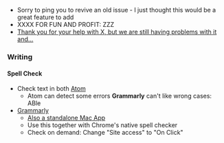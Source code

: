 
- Sorry to ping you to revive an old issue - I just thought this would be a great feature to add
- XXXX FOR FUN AND PROFIT: ZZZ
- [Thank you for your help with X, but we are still having problems with it and...](https://english.stackexchange.com/questions/38867/more-formal-way-of-saying-sorry-to-bug-you-again-about-this-but)


<!-- ### Acronym
- SGTM(Sound good to me), LGTM
- BTW, ATTN=attention
- RSVP: please respond
- IMO: In my opinion
- OOO: Out of office
- FYI: For Your Information
- ICYMI: In Case You Missed It
- approx. -->

### Writing
#### Spell Check
- Check text in both [Atom](http://massivetechinterview.blogspot.com/2016/01/atom-github-editor.html)
  - Atom can detect some errors **Grammarly** can't like wrong cases: ABle
- [Grammarly](https://chrome.google.com/webstore/detail/grammarly-for-chrome/kbfnbcaeplbcioakkpcpgfkobkghlhen)
    - [Also a standalone Mac App](https://app.grammarly.com/)
    - Use this together with Chrome's native spell checker
    - Check on demand: Change "Site access" to "On Click"